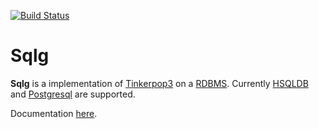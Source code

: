 [![Build Status](https://snap-ci.com/pietermartin/sqlg/branch/master/build_image)](https://snap-ci.com/pietermartin/sqlg/branch/master)

Sqlg
====

**Sqlg** is a implementation of [Tinkerpop3](https://github.com/apache/incubator-tinkerpop) on a [RDBMS](http://en.wikipedia.org/wiki/Relational_database_management_system).
Currently [HSQLDB](http://hsqldb.org/) and [Postgresql](http://www.postgresql.org/) are supported.


Documentation [here](http://umlg.org/sqlg.html).

